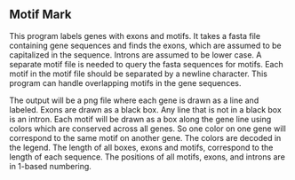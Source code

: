 ## Motif Mark   

This program labels genes with exons and motifs. It takes a fasta file containing gene sequences and finds the exons, which are assumed to be capitalized in the sequence. Introns are assumed to be lower case. A separate motif file is needed to query the fasta sequences for motifs. Each motif in the motif file should be separated by a newline character. This program can handle overlapping motifs in the gene sequences. 

The output will be a png file where each gene is drawn as a line and labeled. Exons are drawn as a black box. Any line that is not in a black box is an intron. Each motif will be drawn as a box along the gene line using colors which are conserved across all genes. So one color on one gene will correspond to the same motif on another gene. The colors are decoded in the legend. The length of all boxes, exons and motifs, correspond to the length of each sequence. The positions of all motifs, exons, and introns are in 1-based numbering. 
